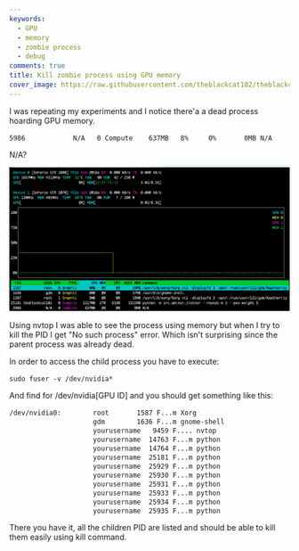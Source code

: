```yaml
---
keywords:
  - GPU
  - memory
  - zombie process
  - debug
comments: true
title: Kill zombie process using GPU memory 
cover_image: https://raw.githubusercontent.com/theblackcat102/theblackcat102.github.io/master/images/nvtop_snapshot.png
---
```


I was repeating my experiments and I notice there'a a dead process hoarding GPU memory.

```
5986            N/A   0 Compute    637MB   8%     0%       0MB N/A
```

N/A?

![](https://raw.githubusercontent.com/theblackcat102/theblackcat102.github.io/master/images/nvtop_snapshot.png)

Using nvtop I was able to see the process using memory but when I try to kill the PID I get "No such process" error. Which isn't surprising since the parent process was already dead.

In order to access the child process you have to execute:

```
sudo fuser -v /dev/nvidia*
```

And find for /dev/nvidia[GPU ID] and you should get something like this:

```
/dev/nvidia0:        root       1587 F...m Xorg
                     gdm        1636 F...m gnome-shell
                     yourusername   9459 F.... nvtop
                     yourusername  14763 F...m python
                     yourusername  14764 F...m python
                     yourusername  25181 F...m python
                     yourusername  25929 F...m python
                     yourusername  25930 F...m python
                     yourusername  25931 F...m python
                     yourusername  25933 F...m python
                     yourusername  25934 F...m python
                     yourusername  25935 F...m python
```

There you have it, all the children PID are listed and should be able to kill them easily using kill command.

